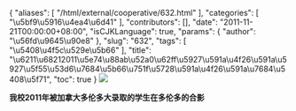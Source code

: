 {
    "aliases": [
        "/html/external/cooperative/632.html"
    ],
    "categories": [
        "\u5bf9\u5916\u4ea4\u6d41"
    ],
    "contributors": [],
    "date": "2011-11-21T00:00:00+08:00",
    "isCJKLanguage": true,
    "params": {
        "author": "\u56fd\u9645\u90e8"
    },
    "slug": "632",
    "tags": [
        "\u5408\u4f5c\u529e\u5b66"
    ],
    "title": "\u6211\u68212011\u5e74\u88ab\u52a0\u62ff\u5927\u591a\u4f26\u591a\u5927\u5f55\u53d6\u7684\u5b66\u751f\u5728\u591a\u4f26\u591a\u7684\u5408\u5f71",
    "toc": true
}
![](https://cdn.tfls.online/mirror/full/ddc879b7c091dbd0f9620f507838370dab797abf.jpg)

**我校2011年被加拿大多伦多大录取的学生在多伦多的合影**

